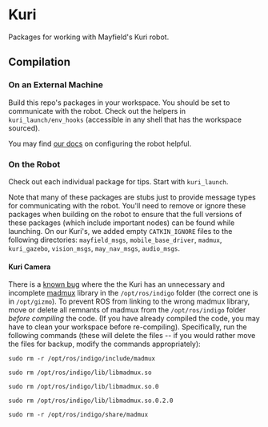 # Kuri

Packages for working with Mayfield's Kuri robot.

## Compilation

### On an External Machine

Build this repo's packages in your workspace. You should be set to communicate with the robot. Check out the helpers in `kuri_launch/env_hooks` (accessible in any shell that has the workspace sourced).

You may find [our docs](https://github.com/hcrlab/wiki/wiki/Robots:-Kuri:-Usage) on configuring the robot helpful.

### On the Robot

Check out each individual package for tips. Start with `kuri_launch`.

Note that many of these packages are stubs just to provide message types for communicating with the robot. You'll need to remove or ignore these packages when building on the robot to ensure that the full versions of these packages (which include important nodes) can be found while launching. On our Kuri's, we added empty `CATKIN_IGNORE` files to the following directories: `mayfield_msgs`, `mobile_base_driver`, `madmux`, `kuri_gazebo`, `vision_msgs`, `may_nav_msgs`, `audio_msgs`.

#### Kuri Camera

There is a [known bug](https://github.com/KuriRobot/Kuri-Documentation/issues/33) where the the Kuri has an unnecessary and incomplete [madmux](https://github.com/KuriRobot/Kuri-Documentation/blob/master/reference/ros-packages/madmux.md) library in the `/opt/ros/indigo` folder (the correct one is in `/opt/gizmo`). To prevent ROS from linking to the wrong madmux library, move or delete all remnants of madmux from the `/opt/ros/indigo` folder *before compiling* the code. (If you have already compiled the code, you may have to clean your workspace before re-compiling). Specifically, run the following commands (these will delete the files -- if you would rather move the files for backup, modify the commands appropriately):

`sudo rm -r /opt/ros/indigo/include/madmux`

`sudo rm /opt/ros/indigo/lib/libmadmux.so`

`sudo rm /opt/ros/indigo/lib/libmadmux.so.0`

`sudo rm /opt/ros/indigo/lib/libmadmux.so.0.2.0`

`sudo rm -r /opt/ros/indigo/share/madmux`
